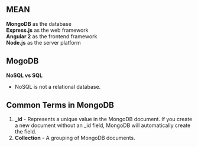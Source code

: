 ## MEAN 

**MongoDB** as the database  
**Express.js** as the web framework  
**Angular 2**  as the frontend framework  
**Node.js** as the server platform  

## MogoDB

**NoSQL vs SQL**  

+ NoSQL is not a relational database. 

## Common Terms in MongoDB
1. **_id** - Represents a unique value in the MongoDB document. If you create a new document without an _id field, MongoDB will automatically create the field. 
2. **Collection** - A grouping of MongoDB documents.
